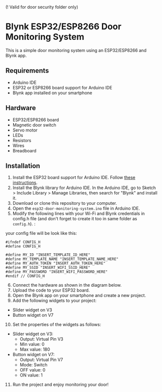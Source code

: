 (! Valid for door security folder only) 
# Blynk ESP32/ESP8266 Door Monitoring System

This is a simple door monitoring system using an ESP32/ESP8266 and Blynk app.

## Requirements

- Arduino IDE
- ESP32 or ESP8266 board support for Arduino IDE
- Blynk app installed on your smartphone

## Hardware

- ESP32/ESP8266 board
- Magnetic door switch
- Servo motor
- LEDs
- Resistors
- Wires
- Breadboard

## Installation

1. Install the ESP32 board support for Arduino IDE. Follow [these instructions](https://github.com/espressif/arduino-esp32#installation-instructions).
2. Install the Blynk library for Arduino IDE. In the Arduino IDE, go to Sketch > Include Library > Manage Libraries, then search for "Blynk" and install it.
3. Download or clone this repository to your computer.
4. Open the `esp32-door-monitoring-system.ino` file in Arduino IDE.
5. Modify the following lines with your Wi-Fi and Blynk credentials in config.h file (and don't forget to create it too in same folder as `config.h`). :

your config file will be look like this:

```
#ifndef CONFIG_H
#define CONFIG_H

#define MY_ID "INSERT_TEMPLATE_ID_HERE"
#define MY_TEMPLATE_NAME "INSERT_TEMPLATE_NAME_HERE"
#define MY_AUTH_TOKEN "INSERT_AUTH_TOKEN_HERE"
#define MY_SSID "INSERT_WIFI_SSID_HERE"
#define MY_PASSWORD "INSERT_WIFI_PASSWORD_HERE"
#endif // CONFIG_H
```

6. Connect the hardware as shown in the diagram below.
7. Upload the code to your ESP32 board.
8. Open the Blynk app on your smartphone and create a new project.
9. Add the following widgets to your project:

- Slider widget on V3
- Button widget on V7

10. Set the properties of the widgets as follows:

- Slider widget on V3:
  - Output: Virtual Pin V3
  - Min value: 0
  - Max value: 180
- Button widget on V7:
  - Output: Virtual Pin V7
  - Mode: Switch
  - OFF value: 0
  - ON value: 1

11. Run the project and enjoy monitoring your door!
